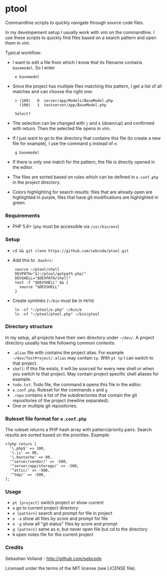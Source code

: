# ptool

Commandline scripts to quickly navigate through source code files.

In my developement setup I usually work with vim on the commandline. I use
these scripts to quickly find files based on a search pattern and open them in
vim.

Typical workflow:

 * I want to edit a file from which I know that its filename contains
   `basemodel`. So I enter

        e basemodel

 * Since the project has multiple files matching this pattern, I get a list of
   all matches and can choose the right one:

        > (100)   0  server/app/Models/BaseModel.php
          (100)   1  testserver/app/BaseModel.php
        
        Select?

 * The selection can be changed with `j` and `k` (down/up) and confirmed with
   return. Then the selected file opens in vim.
      
 * If I just want to go to the directory that contains this file (to create a
   new file for example), I use the command `g` instead of `e`:

        g basemodel

 * If there is only one match for the pattern, the file is directly opened in
   the editor.

 * The files are sorted based on rules which can be defined in `e.conf.php` in
   the project directory.

 * Colors highlighting for search results: files that are already open are
   highlighted in purple, files that have git modifications are highlighted in
   green.

### Requirements

 * PHP 5.6+ (`php` must be accessible via `/usr/bin/env`)

### Setup

 * `cd && git clone https://github.com/sebcode/ptool.git`
 * Add this to `.bashrc`:

        source ~/ptool/shell
        DEVPATH="$(~/ptool/getpath.php)"
        DEVSHELL="$DEVPATH/shell"
        test -f "$DEVSHELL" && {
          source "$DEVSHELL"
        }

 * Create symlinks (`~/bin` must be in `PATH`)

        ln -sf "~/ptool/e.php" ~/bin/e
        ln -sf "~/ptool/ptool.php" ~/bin/ptool

### Directory structure

In my setup, all projects have their own directory under `~/dev/`. A project
directory usually has the following common contents:

 * `.alias` file with contains the project alias. For example
   `~/dev/TestProject/.alias` may contain `tp`. With `pt tp` I can switch to
   that project.
 * `shell`: If this file exists, it will be sourced for every new shell or when
   you switch to that project. May contain project specific shell aliases for
   example.
 * `todo.txt`: Todo file, the command `N` opens this file in the editor.
 * `e.conf.php`: Ruleset for the commands `e` and `g`
 * `.repo` contains a list of the subdirectories that contain the git
   repositories of the project (newline separated).
 * One or multiple git repositories.

### Ruleset file format for `e.conf.php`

The ruleset returns a PHP hash array with pattern/priority pairs. Search
results are sorted based on the priorities. Example:

    <?php return [
      '\.php$' => 100,
      '\.js' => 90,
      '\.mustache' => 80,
      '^server/vendor/' => -500,
      '^server/app/storage/' => -500,
      '^attic/' => -500,
      '^tmp/' => -500,
    ];

### Usage

 * `pt [project]`
    switch project or show current
 * `e` go to current project directory
 * `e [pattern]` search and prompt for file in project
 * `e -a` show all files by score and prompt for file
 * `e -g` show all "git status" files by score and prompt
 * `g [pattern]` same as e, but never open file but cd to the directory
 * `N` open notes file for the current project

### Credits

Sebastian Volland - http://github.com/sebcode

Licensed under the terms of the MIT license (see LICENSE file).
